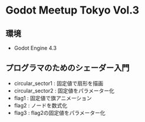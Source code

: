 # Godot Meetup Tokyo Vol.3

## 環境

- Godot Engine 4.3

## プログラマのためのシェーダー入門

- circular_sector1 : 固定値で扇形を描画
- circular_sector2 : 固定値をパラメーター化
- flag1 : 固定値で旗アニメーション
- flag2 : ノードを数式化
- flag3 : flag2の固定値をパラメーター化

